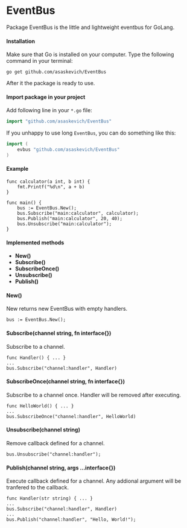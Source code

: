 EventBus
======
Package EventBus is the little and lightweight eventbus for GoLang.

#### Installation
Make sure that Go is installed on your computer.
Type the following command in your terminal:

	go get github.com/asaskevich/EventBus

After it the package is ready to use.

#### Import package in your project
Add following line in your `*.go` file:
```go
import "github.com/asaskevich/EventBus"
```
If you unhappy to use long `EventBus`, you can do something like this:
```go
import (
	evbus "github.com/asaskevich/EventBus"
)
```

#### Example
```
func calculator(a int, b int) {
	fmt.Printf("%d\n", a + b)
}

func main() {
	bus := EventBus.New();
	bus.Subscribe("main:calculator", calculator);
	bus.Publish("main:calculator", 20, 40);
	bus.Unsubscribe("main:calculator");
}
```

#### Implemented methods
* **New()**
* **Subscribe()**
* **SubscribeOnce()**
* **Unsubscribe()**
* **Publish()**

#### New()
New returns new EventBus with empty handlers.
```
bus := EventBus.New();
```

#### Subscribe(channel string, fn interface{})
Subscribe to a channel.
```
func Handler() { ... }
...
bus.Subscribe("channel:handler", Handler)
```

#### SubscribeOnce(channel string, fn interface{})
Subscribe to a channel once. Handler will be removed after executing.
```
func HelloWorld() { ... }
...
bus.SubscribeOnce("channel:handler", HelloWorld)
```

#### Unsubscribe(channel string)
Remove callback defined for a channel.
```
bus.Unsubscribe("channel:handler");
```

#### Publish(channel string, args ...interface{})
Execute callback defined for a channel. Any addional argument will be tranfered to the callback.
```
func Handler(str string) { ... }
...
bus.Subscribe("channel:handler", Handler)
...
bus.Publish("channel:handler", "Hello, World!");
```

